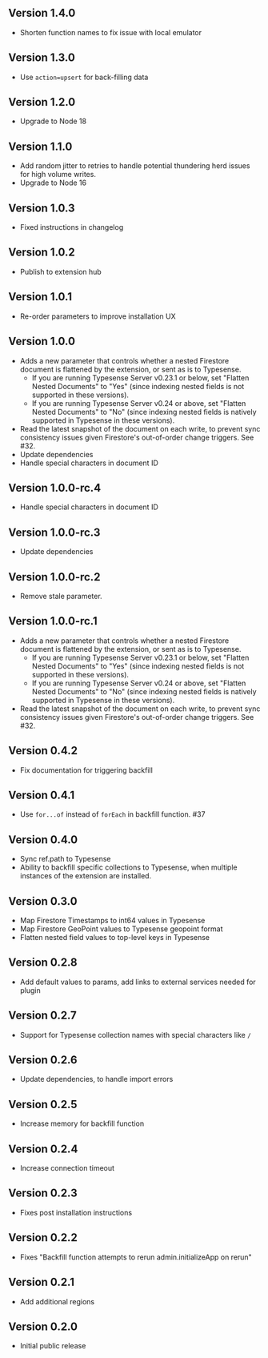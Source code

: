 ## Version 1.4.0

- Shorten function names to fix issue with local emulator

## Version 1.3.0

- Use `action=upsert` for back-filling data

## Version 1.2.0

- Upgrade to Node 18

## Version 1.1.0

- Add random jitter to retries to handle potential thundering herd issues for high volume writes.
- Upgrade to Node 16

## Version 1.0.3

- Fixed instructions in changelog 

## Version 1.0.2

- Publish to extension hub

## Version 1.0.1

- Re-order parameters to improve installation UX

## Version 1.0.0

- Adds a new parameter that controls whether a nested Firestore document is flattened by the extension, or sent as is to Typesense.
  - If you are running Typesense Server v0.23.1 or below, set "Flatten Nested Documents" to "Yes" (since indexing nested fields is not supported in these versions).
  - If you are running Typesense Server v0.24 or above, set "Flatten Nested Documents" to "No" (since indexing nested fields is natively supported in Typesense in these versions).
- Read the latest snapshot of the document on each write, to prevent sync consistency issues given Firestore's out-of-order change triggers. See #32.
- Update dependencies
- Handle special characters in document ID


## Version 1.0.0-rc.4

- Handle special characters in document ID

## Version 1.0.0-rc.3

- Update dependencies

## Version 1.0.0-rc.2

- Remove stale parameter.

## Version 1.0.0-rc.1

- Adds a new parameter that controls whether a nested Firestore document is flattened by the extension, or sent as is to Typesense.
  - If you are running Typesense Server v0.23.1 or below, set "Flatten Nested Documents" to "Yes" (since indexing nested fields is not supported in these versions).
  - If you are running Typesense Server v0.24 or above, set "Flatten Nested Documents" to "No" (since indexing nested fields is natively supported in Typesense in these versions).
- Read the latest snapshot of the document on each write, to prevent sync consistency issues given Firestore's out-of-order change triggers. See #32.

## Version 0.4.2

- Fix documentation for triggering backfill

## Version 0.4.1

- Use `for...of` instead of `forEach` in backfill function. #37

## Version 0.4.0

- Sync ref.path to Typesense
- Ability to backfill specific collections to Typesense, when multiple instances of the extension are installed.

## Version 0.3.0

- Map Firestore Timestamps to int64 values in Typesense
- Map Firestore GeoPoint values to Typesense geopoint format
- Flatten nested field values to top-level keys in Typesense

## Version 0.2.8

- Add default values to params, add links to external services needed for plugin

## Version 0.2.7

- Support for Typesense collection names with special characters like `/`

## Version 0.2.6

- Update dependencies, to handle import errors

## Version 0.2.5

- Increase memory for backfill function

## Version 0.2.4

- Increase connection timeout

## Version 0.2.3

- Fixes post installation instructions

## Version 0.2.2

- Fixes "Backfill function attempts to rerun admin.initializeApp on rerun"

## Version 0.2.1

- Add additional regions

## Version 0.2.0

- Initial public release
